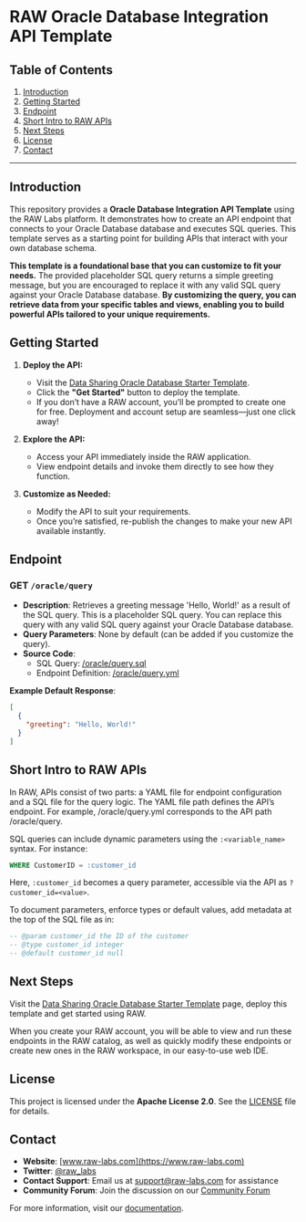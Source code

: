 # RAW Oracle Database Integration API Template

## Table of Contents

1. [Introduction](#introduction)
2. [Getting Started](#getting-started)
3. [Endpoint](#endpoint)
4. [Short Intro to RAW APIs](#short-intro-to-raw-apis)
5. [Next Steps](#next-steps)
6. [License](#license)
7. [Contact](#contact)

---

## Introduction

This repository provides a **Oracle Database Integration API Template** using the RAW Labs platform. It demonstrates how to create an API endpoint that connects to your Oracle Database database and executes SQL queries. This template serves as a starting point for building APIs that interact with your own database schema.

**This template is a foundational base that you can customize to fit your needs.** The provided placeholder SQL query returns a simple greeting message, but you are encouraged to replace it with any valid SQL query against your Oracle Database database. **By customizing the query, you can retrieve data from your specific tables and views, enabling you to build powerful APIs tailored to your unique requirements.**

## Getting Started

1. **Deploy the API:**
   - Visit the [Data Sharing Oracle Database Starter Template](https://www.raw-labs.com/templates/data-sharing-oracle-starter).
   - Click the **"Get Started"** button to deploy the template.
   - If you don’t have a RAW account, you’ll be prompted to create one for free. Deployment and account setup are seamless—just one click away!

2. **Explore the API:**
   - Access your API immediately inside the RAW application.
   - View endpoint details and invoke them directly to see how they function.

3. **Customize as Needed:**
   - Modify the API to suit your requirements.
   - Once you’re satisfied, re-publish the changes to make your new API available instantly.

## Endpoint

### **GET `/oracle/query`**

- **Description**: Retrieves a greeting message 'Hello, World!' as a result of the SQL query. This is a placeholder SQL query. You can replace this query with any valid SQL query against your Oracle Database database.
- **Query Parameters**: None by default (can be added if you customize the query).
- **Source Code**:
  - SQL Query: [/oracle/query.sql](./oracle/query.sql)
  - Endpoint Definition: [/oracle/query.yml](./oracle/query.yml)

**Example Default Response**:

```json
[
  {
    "greeting": "Hello, World!"
  }
]
```

## Short Intro to RAW APIs

In RAW, APIs consist of two parts: a YAML file for endpoint configuration and a SQL file for the query logic. The YAML file path defines the API’s endpoint. For example, /oracle/query.yml corresponds to the API path /oracle/query.

SQL queries can include dynamic parameters using the `:<variable_name>` syntax. For instance:
```sql
WHERE CustomerID = :customer_id
```
Here, `:customer_id` becomes a query parameter, accessible via the API as `?customer_id=<value>`.

To document parameters, enforce types or default values, add metadata at the top of the SQL file as in:
```sql
-- @param customer_id the ID of the customer  
-- @type customer_id integer  
-- @default customer_id null
```

## Next Steps

Visit the [Data Sharing Oracle Database Starter Template](https://www.raw-labs.com/templates/data-sharing-oracle-starter) page, deploy this template and get started using RAW.

When you create your RAW account, you will be able to view and run these endpoints in the RAW catalog, as well as quickly modify these endpoints or create new ones in the RAW workspace, in our easy-to-use web IDE.

## License

This project is licensed under the **Apache License 2.0**. See the [LICENSE](LICENSE) file for details.

## Contact

- **Website**: [www.raw-labs.com](https://www.raw-labs.com)
- **Twitter**: [@raw_labs](https://twitter.com/raw_labs)
- **Contact Support**: Email us at [support@raw-labs.com](mailto:support@raw-labs.com) for assistance
- **Community Forum**: Join the discussion on our [Community Forum](https://www.raw-labs.com/community)

For more information, visit our [documentation](https://docs.raw-labs.com).
